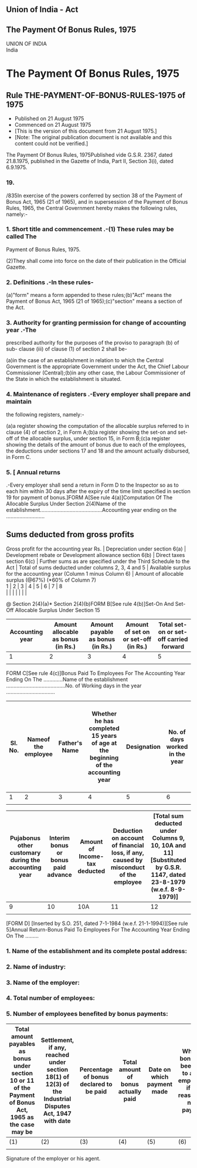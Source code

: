## Union of India - Act

## The Payment Of Bonus Rules, 1975

UNION OF INDIA  
India

# The Payment Of Bonus Rules, 1975

## Rule THE-PAYMENT-OF-BONUS-RULES-1975 of 1975

  * Published on 21 August 1975 
  * Commenced on 21 August 1975 
  * [This is the version of this document from 21 August 1975.] 
  * [Note: The original publication document is not available and this content could not be verified.] 

The Payment Of Bonus Rules, 1975Published vide G.S.R. 2367, dated 21.8.1975,
published in the Gazette of India, Part II, Section 3(i), dated 6.9.1975.

### 19.

/835In exercise of the powers conferred by section 38 of the Payment of Bonus
Act, 1965 (21 of 1965), and in supersession of the Payment of Bonus Rules,
1965, the Central Government hereby makes the following rules, namely:-

### 1. Short title and commencement .-(1) These rules may be called The
Payment of Bonus Rules, 1975.

(2)They shall come into force on the date of their publication in the Official
Gazette.

### 2. Definitions .-In these rules-

(a)"form" means a form appended to these rules;(b)"Act" means the Payment of
Bonus Act, 1965 (21 of 1965);(c)"section" means a section of the Act.

### 3. Authority for granting permission for change of accounting year .-The
prescribed authority for the purposes of the proviso to paragraph (b) of sub-
clause (iii) of clause (1) of section 2 shall be-

(a)in the case of an establishment in relation to which the Central Government
is the appropriate Government under the Act, the Chief Labour Commissioner
(Central);(b)in any other case, the Labour Commissioner of the State in which
the establishment is situated.

### 4. Maintenance of registers .-Every employer shall prepare and maintain
the following registers, namely:-

(a)a register showing the computation of the allocable surplus referred to in
clause (4) of section 2, in Form A;(b)a register showing the set-on and set-
off of the allocable surplus, under section 15, in Form B;(c)a register
showing the details of the amount of bonus due to each of the employees, the
deductions under sections 17 and 18 and the amount actually disbursed, in Form
C.

### 5. [ Annual returns

.-Every employer shall send a return in Form D to the Inspector so as to each
him within 30 days after the expiry of the time limit specified in section 19
for payment of bonus.]FORM A[See rule 4(a)]Computation Of The Allocable
Surplus Under Section 2(4)Name of the
establishment..........................................Accounting year ending
on the ..........................

Sums deducted from gross profits  
---  
Gross profit for the accounting year Rs. | Depreciation under section 6(a) | Development rebate or Development allowance section 6(b) | Direct taxes section 6(c) | Further sums as are specified under the Third Schedule to the Act | Total of sums deducted under columns 2, 3, 4 and 5 | Available surplus for the accounting year (Column 1 minus Column 6) |  Amount of allocable surplus (@67%) (*60% of Column 7)  
1 | 2 | 3 | 4 | 5 | 6 | 7 | 8  
|  |  |  |  |  |  |   
  
@ Section 2(4)(a)* Section 2(4)(b)FORM B[See rule 4(b)]Set-On And Set-Off
Allocable Surplus Under Section 15

Accounting year | Amount allocable as bonus (in Rs.) | Amount payable as bonus (in Rs.) | Amount of set on or set-off (in Rs.) | Total set-on or set-off carried forward  
---|---|---|---|---  
1 | 2 | 3 | 4 | 5  
|  |  |  |   
  
FORM C[See rule 4(c)]Bonus Paid To Employees For The Accounting Year Ending On
The .............Name of the establishment
........................................No. of Working days in the year
.................................

Sl. No. | Nameof the employee | Father's Name | Whether he has completed 15 years of age at the beginning of the accounting year | Designation | No. of days worked in the year | Total salary or wage in respect of the accounting year | Amount of bonus payable under section 10 or section 11, as the case may be  
---|---|---|---|---|---|---|---  
1 | 2 | 3 | 4 | 5 | 6 | 7 | 8  
|  |  |  |  |  |  |   
  
Pujabonus other customary during the accounting year | Interim bonus or bonus paid advance | Amount of Income-tax deducted | Deduction on account of financial loss, if any, caused by misconduct of the employee | [Total sum deducted under Columns 9, 10, 10A and 11] [Substituted by G.S.R. 1147, dated 23-8-1979 (w.e.f. 8-9-1979)] | Net amount payable (Column 8 minus Column 12) | Amount actually Paid | Date on which paid | Signature/Thumb Impression of the employee  
---|---|---|---|---|---|---|---|---  
9 | 10 | 10A | 11 | 12 | 13 | 14 | 15 | 16  
|  |  |  |  |  |  |  |   
  
[FORM D] [Inserted by S.O. 251, dated 7-1-1984 (w.e.f. 21-1-1994)][See rule
5]Annual Return-Bonus Paid To Employees For The Accounting Year Ending On The
.........

### 1\. Name of the establishment and its complete postal address:

### 2\. Name of industry:

### 3\. Name of the employer:

### 4\. Total number of employees:

### 5\. Number of employees benefited by bonus payments:

Total amount payables as bonus under section 10 or 11 of the Payment of Bonus Act, 1965 as the case may be | Settlement, if any, reached under section 18(1) of 12(3) of the Industrial Disputes Act, 1947 with date | Percentage of bonus declared to be paid | Total amount of bonus actually paid | Date on which payment made | Whether bonus has been paid to all the employees, if not, reasons for non-payment | Remarks  
---|---|---|---|---|---|---  
(1) | (2) | (3) | (4) | (5) | (6) | (7)  
|  |  |  |  |  |   
  
Signature of the employer or his agent.

